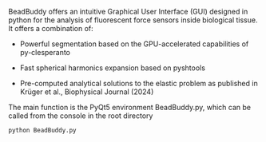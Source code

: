 BeadBuddy offers an intuitive Graphical User Interface (GUI) designed in python for the analysis of fluorescent force sensors inside biological tissue. It offers a combination of:

* Powerful segmentation based on the GPU-accelerated capabilities of py-clesperanto

* Fast spherical harmonics expansion based on pyshtools

* Pre-computed analytical solutions to the elastic problem as published in Krüger et al., Biophysical Journal (2024)

The main function is the PyQt5 environment BeadBuddy.py, which can be called from the console in the root directory 
```
python BeadBuddy.py
```
